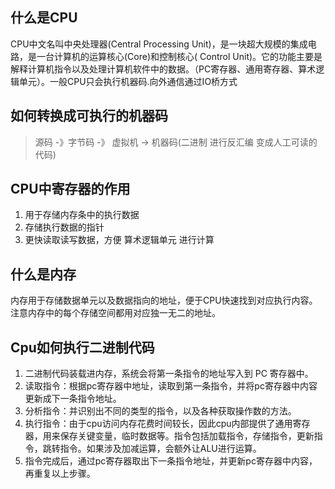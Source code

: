 ## 什么是CPU
  CPU中文名叫中央处理器(Central Processing Unit)，是一块超大规模的集成电路，是一台计算机的运算核心(Core)和控制核心( Control Unit)。它的功能主要是解释计算机指令以及处理计算机软件中的数据。（PC寄存器、通用寄存器、算术逻辑单元）。一般CPU只会执行机器码.向外通信通过IO桥方式

## 如何转换成可执行的机器码
> 源码 -》字节码 -》 虚拟机 -> 机器码(二进制 进行反汇编 变成人工可读的代码)

## CPU中寄存器的作用
1. 用于存储内存条中的执行数据
2. 存储执行数据的指针
3. 更快读取读写数据，方便 算术逻辑单元 进行计算

## 什么是内存
  内存用于存储数据单元以及数据指向的地址，便于CPU快速找到对应执行内容。注意内存中的每个存储空间都用对应独一无二的地址。

## Cpu如何执行二进制代码
1. 二进制代码装载进内存，系统会将第一条指令的地址写入到 PC 寄存器中。
2. 读取指令：根据pc寄存器中地址，读取到第一条指令，并将pc寄存器中内容更新成下一条指令地址。
3. 分析指令：并识别出不同的类型的指令，以及各种获取操作数的方法。
4. 执行指令：由于cpu访问内存花费时间较长，因此cpu内部提供了通用寄存器，用来保存关键变量，临时数据等。指令包括加载指令，存储指令，更新指令，跳转指令。如果涉及加减运算，会额外让ALU进行运算。
5. 指令完成后，通过pc寄存器取出下一条指令地址，并更新pc寄存器中内容，再重复以上步骤。


